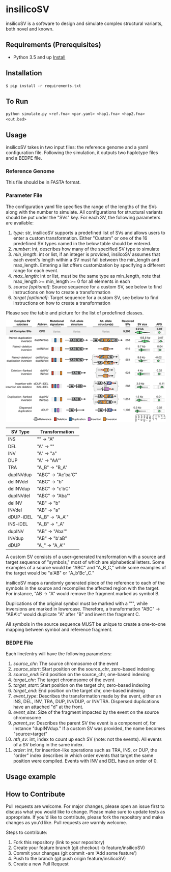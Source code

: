 # insilicoSV
insilicoSV is a software to design and simulate complex structural variants, both novel and known. 

## Requirements  (Prerequisites)
* Python 3.5 and up [Install](https://link-for-setup-guide)

## Installation

`$ pip install -r requirements.txt`

## To Run
`python simulate.py <ref.fna> <par.yaml> <hap1.fna> <hap2.fna> <out.bed>`

## Usage

insilicoSV takes in two input files: the reference genome and a yaml configuration file. Following the simulation, it outputs two haplotype files and a BEDPE file. 

### Reference Genome
This file should be in FASTA format.

### Parameter File
The configuration yaml file specifies the range of the lengths of the SVs along with the number to simulate. All configurations for structural variants should be put under the "SVs" key. For each SV, the following parameters are available:
1. *type*: str, insilicoSV supports a predefined list of SVs and allows users to enter a custom transformation. Either "Custom" or one of the 16 predefined SV types named in the below table should be entered.
2. *number*: int, describes how many of the specified SV type to simulate
3. *min_length*: int or list, if an integer is provided, insilcoSV assumes that each event's length within a SV must fall between the min_length and max_length. Entering a list offers customization by specifying a different range for each event.
4. *max_length*: int or list, must be the same type as min_length, note that max_length >= min_length >= 0 for all elements in each
5. *source [optional]*: Source sequence for a custom SV, see below to find instructions on how to create a transformation
6. *target [optional]*: Target sequence for a custom SV, see below to find instructions on how to create a transformation

Please see the table and picture for the list of predefined classes.

![Alt text](imgs/complex_sv_classes_diagram.webp)

| SV Type | Transformation |
|---------|----------------|
| INS | "" -> "A" |
| DEL | "A" -> "" |
| INV | "A" -> "a" |
| DUP | "A" -> "AA'" |
| TRA | "A_B" -> "B_A" |
| dupINVdup | "ABC" -> "Ac'ba'C" |
| delINVdel | "ABC" -> "b" |
| delINVdup | "ABC" -> "c'bC" |
| dupINVdel | "ABC" -> "Aba'" |
| delINV | "AB" -> "b" |
| INVdel | "AB" -> "a" |
| dDUP-iDEL | "A_B" -> "A_A'" |
| INS-iDEL | "A_B" -> "_A" |
| dupINV | "AB" -> "Aba'" |
| INVdup | "AB" -> "b'aB" |
| dDUP | "A_" -> "A_A'" |

A custom SV consists of a user-generated transformation with a source and target sequence of "symbols," most of which are alphabetical letters. Some examples of a source would be "ABC" and "A_B_C," while some examples of the target would be "a'AB" or "A_b'Bc'_C." 

insilicoSV maps a randomly generated piece of the reference to each of the symbols in the source and recompiles the affected region with the target. For instance, "AB -> "A" would remove the fragment marked as symbol B. 

Duplications of the original symbol must be marked with a "'", while inversions are marked in lowercase. Therefore, a transformation "ABC" -> "ABA'c" would duplicate "A" after "B" and invert the fragment C. 

All symbols in the source sequence MUST be unique to create a one-to-one mapping between symbol and reference fragment.

### BEDPE File

Each line/entry will have the following parameters:
1. *source_chr*: The source chromosome of the event
2. *source_start*: Start position on the source_chr, zero-based indexing
3. *source_end*: End position on the source_chr, one-based indexing
4. *target_chr*: The target chromosome of the event
5. *target_start*: Start position on the target chr, zero-based indexing
6. *target_end*: End position on the target chr, one-based indexing
7. *event_type*: Describes the transformation made by the event, either an INS, DEL, INV, TRA, DUP, INVDUP, or INVTRA. Dispersed duplications have an attached "d" at the front.
8. *event_size*: Size of the fragment impacted by the event on the source chromosome 
9. *parent_sv*: Describes the parent SV the event is a component of, for instance "dupINVdup." If a custom SV was provided, the name becomes "source>target"
10. *nth_sv*: int, index to count up each SV (note: not the events). All events of a SV belong in the same index.
11. *order*: int, for insertion-like operations such as TRA, INS, or DUP, the "order" index describes in which order events that target the same position were compiled. Events with INV and DEL have an order of 0.

## Usage example


## How to Contribute
Pull requests are welcome. For major changes, please open an issue first to discuss what you would like to change. Please make sure to update tests as appropriate. If you'd like to contribute, please fork the repository and make changes as you'd like. Pull requests are warmly welcome.

Steps to contribute:
1. Fork this repository (link to your repository)
2. Create your feature branch (git checkout -b feature/insilicoSV)
3. Commit your changes (git commit -am 'Add some feature')
4. Push to the branch (git push origin feature/insilicoSV)
5. Create a new Pull Request
